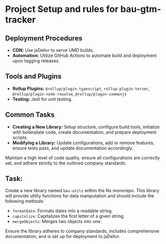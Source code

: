 # Project Setup and rules for bau-gtm-tracker

## Deployment Procedures

- **CDN:** Use jsDelivr to serve UMD builds.
- **Automation:** Utilize GitHub Actions to automate build and deployment upon tagging releases.

## Tools and Plugins

- **Rollup Plugins:** `@rollup/plugin-typescript`, `rollup-plugin-terser`, `@rollup/plugin-node-resolve`, `@rollup/plugin-commonjs`
- **Testing:** Jest for unit testing.

## Common Tasks

- **Creating a New Library:** Setup structure, configure build tools, initialize with boilerplate code, create documentation, and prepare deployment scripts.
- **Modifying a Library:** Update configurations, add or remove features, ensure tests pass, and update documentation accordingly.

Maintain a high level of code quality, ensure all configurations are correctly set, and adhere strictly to the outlined company standards.

## Task:

Create a new library named `bau-utils` within the Nx monorepo. This library will provide utility functions for data manipulation and should include the following methods:

- `formatDate`: Formats dates into a readable string.
- `capitalize`: Capitalizes the first letter of a given string.
- `mergeObjects`: Merges two objects into one.

Ensure the library adheres to company standards, includes comprehensive documentation, and is set up for deployment to jsDelivr.
